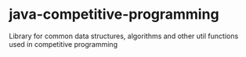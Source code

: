 # java-competitive-programming
Library for common data structures, algorithms and other util functions used in competitive programming
